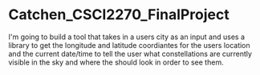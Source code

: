 # Catchen_CSCI2270_FinalProject

I'm going to build a tool that takes in a users city as an input and uses a library to get the longitude and latitude coordiantes for the users location and the current date/time to tell the user what constellations are currently visible in the sky and where the should look in order to see them.
